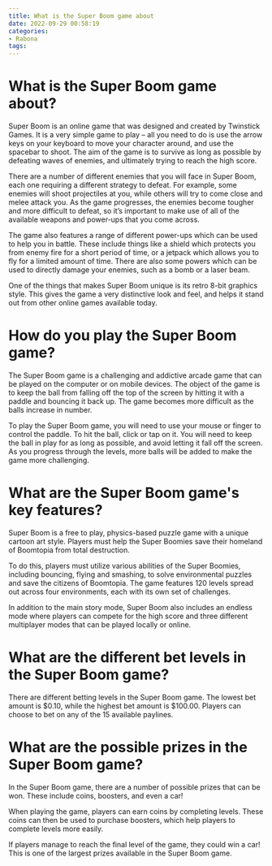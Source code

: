 ```yaml
---
title: What is the Super Boom game about
date: 2022-09-29 00:58:19
categories:
- Rabona
tags:
---
```



#  What is the Super Boom game about?



Super Boom is an online game that was designed and created by Twinstick Games. It is a very simple game to play – all you need to do is use the arrow keys on your keyboard to move your character around, and use the spacebar to shoot. The aim of the game is to survive as long as possible by defeating waves of enemies, and ultimately trying to reach the high score.

There are a number of different enemies that you will face in Super Boom, each one requiring a different strategy to defeat. For example, some enemies will shoot projectiles at you, while others will try to come close and melee attack you. As the game progresses, the enemies become tougher and more difficult to defeat, so it’s important to make use of all of the available weapons and power-ups that you come across.

The game also features a range of different power-ups which can be used to help you in battle. These include things like a shield which protects you from enemy fire for a short period of time, or a jetpack which allows you to fly for a limited amount of time. There are also some powers which can be used to directly damage your enemies, such as a bomb or a laser beam.

One of the things that makes Super Boom unique is its retro 8-bit graphics style. This gives the game a very distinctive look and feel, and helps it stand out from other online games available today.

#  How do you play the Super Boom game?

The Super Boom game is a challenging and addictive arcade game that can be played on the computer or on mobile devices. The object of the game is to keep the ball from falling off the top of the screen by hitting it with a paddle and bouncing it back up. The game becomes more difficult as the balls increase in number.

To play the Super Boom game, you will need to use your mouse or finger to control the paddle. To hit the ball, click or tap on it. You will need to keep the ball in play for as long as possible, and avoid letting it fall off the screen. As you progress through the levels, more balls will be added to make the game more challenging.

#  What are the Super Boom game's key features?

Super Boom is a free to play, physics-based puzzle game with a unique cartoon art style. Players must help the Super Boomies save their homeland of Boomtopia from total destruction.

To do this, players must utilize various abilities of the Super Boomies, including bouncing, flying and smashing, to solve environmental puzzles and save the citizens of Boomtopia. The game features 120 levels spread out across four environments, each with its own set of challenges.

In addition to the main story mode, Super Boom also includes an endless mode where players can compete for the high score and three different multiplayer modes that can be played locally or online.

#  What are the different bet levels in the Super Boom game?

There are different betting levels in the Super Boom game. The lowest bet amount is $0.10, while the highest bet amount is $100.00. Players can choose to bet on any of the 15 available paylines.

#  What are the possible prizes in the Super Boom game?

In the Super Boom game, there are a number of possible prizes that can be won. These include coins, boosters, and even a car!

When playing the game, players can earn coins by completing levels. These coins can then be used to purchase boosters, which help players to complete levels more easily.

If players manage to reach the final level of the game, they could win a car! This is one of the largest prizes available in the Super Boom game.